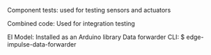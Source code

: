 Component tests: used for testing sensors and actuators 

Combined code: Used for integration testing 

EI Model: Installed as an Arduino library
  Data forwarder CLI: $ edge-impulse-data-forwarder
